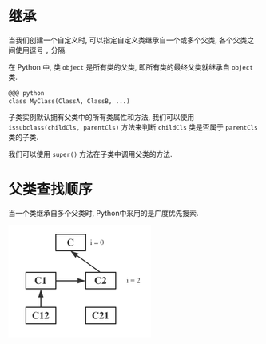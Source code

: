 <!SLIDE transition=turnUp>
# 继承

当我们创建一个自定义时, 可以指定自定义类继承自一个或多个父类, 各个父类之间使用逗号 `,` 分隔.

在 Python 中, 类 `object` 是所有类的父类, 即所有类的最终父类就继承自 `object` 类.

    @@@ python
    class MyClass(ClassA, ClassB, ...)

子类实例默认拥有父类中的所有类属性和方法, 我们可以使用 `issubclass(childCls, parentCls)` 方法来判断 `childCls` 类是否属于 `parentCls` 类的子类.

我们可以使用 `super()` 方法在子类中调用父类的方法.

# 父类查找顺序

当一个类继承自多个父类时, Python中采用的是广度优先搜索.

![父类查找顺序](../_images/oop/new-style.png)
